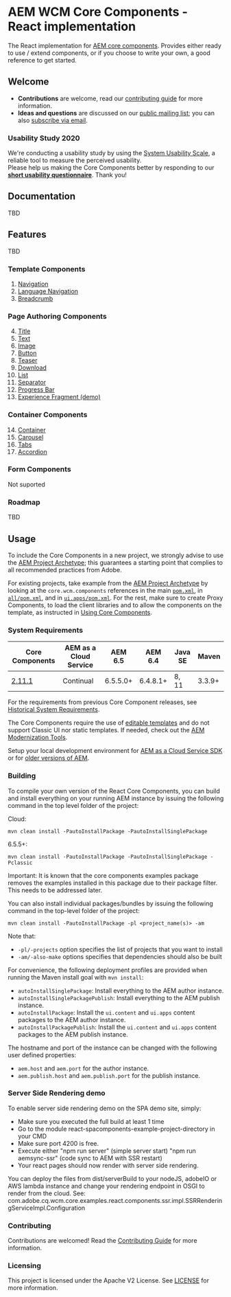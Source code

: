 # AEM WCM Core Components - React implementation

The React implementation for [AEM core components](https://github.com/adobe/aem-core-wcm-components). 
Provides either ready to use / extend components, or if you choose to write your own, a good reference to get started.



## Welcome

* **Contributions** are welcome, read our [contributing guide](CONTRIBUTING.md) for more information.
* **Ideas and questions** are discussed on our [public mailing list](https://groups.google.com/forum/#!forum/aem-core-components-dev); you can also [subscribe via email](mailto:aem-core-components-dev+subscribe@googlegroups.com).

### Usability Study 2020

We're conducting a usability study by using the [System Usability Scale](https://measuringu.com/sus/), a reliable tool to measure the perceived usability.  
Please help us making the Core Components better by responding to our **[short usability questionnaire](https://s2.userzoom.com/m/MSBDNTc1MlMxMDk1)**. Thank you!

## Documentation

TBD

## Features

TBD

### Template Components

1. [Navigation](https://github.com/adobe/aem-core-wcm-components/blob/master/content/src/content/jcr_root/apps/core/wcm/components/navigation/v1/navigation)
2. [Language Navigation](https://github.com/adobe/aem-core-wcm-components/blob/master/content/src/content/jcr_root/apps/core/wcm/components/languagenavigation/v1/languagenavigation)
3. [Breadcrumb](https://github.com/adobe/aem-core-wcm-components/blob/master/content/src/content/jcr_root/apps/core/wcm/components/breadcrumb/v2/breadcrumb)

### Page Authoring Components

4. [Title](https://github.com/adobe/aem-core-wcm-components/blob/master/content/src/content/jcr_root/apps/core/wcm/components/title/v2/title)
5. [Text](https://github.com/adobe/aem-core-wcm-components/blob/master/content/src/content/jcr_root/apps/core/wcm/components/text/v2/text)
6. [Image](https://github.com/adobe/aem-core-wcm-components/blob/master/content/src/content/jcr_root/apps/core/wcm/components/image/v2/image)
7. [Button](https://github.com/adobe/aem-core-wcm-components/blob/master/content/src/content/jcr_root/apps/core/wcm/components/button/v1/button)
8. [Teaser](https://github.com/adobe/aem-core-wcm-components/blob/master/content/src/content/jcr_root/apps/core/wcm/components/teaser/v1/teaser)
9. [Download](https://github.com/adobe/aem-core-wcm-components/blob/master/content/src/content/jcr_root/apps/core/wcm/components/download/v1/download)
10. [List](https://github.com/adobe/aem-core-wcm-components/blob/master/content/src/content/jcr_root/apps/core/wcm/components/list/v2/list)
11. [Separator](https://github.com/adobe/aem-core-wcm-components/blob/master/content/src/content/jcr_root/apps/core/wcm/components/separator/v1/separator)
12. [Progress Bar](https://github.com/adobe/aem-core-wcm-components/blob/master/content/src/content/jcr_root/apps/core/wcm/components/progressbar/v1/progressbar)
13. [Experience Fragment (demo)](https://github.com/adobe/aem-core-wcm-components/blob/master/content/src/content/jcr_root/apps/core/wcm/components/experiencefragment/v1/experiencefragment)
### Container Components

14. [Container](https://github.com/adobe/aem-core-wcm-components/blob/master/content/src/content/jcr_root/apps/core/wcm/components/container/v1/container)
15. [Carousel](https://github.com/adobe/aem-core-wcm-components/blob/master/content/src/content/jcr_root/apps/core/wcm/components/carousel/v1/carousel)
16. [Tabs](https://github.com/adobe/aem-core-wcm-components/blob/master/content/src/content/jcr_root/apps/core/wcm/components/tabs/v1/tabs)
17. [Accordion](https://github.com/adobe/aem-core-wcm-components/blob/master/content/src/content/jcr_root/apps/core/wcm/components/accordion/v1/accordion)

### Form Components

Not suported

### Roadmap

TBD

## Usage

To include the Core Components in a new project, we strongly advise to use the [AEM Project Archetype](https://github.com/adobe/aem-project-archetype); this guarantees a starting point that complies to all recommended practices from Adobe.

For existing projects, take example from the [AEM Project Archetype](https://github.com/adobe/aem-project-archetype) by looking at the `core.wcm.components` references in the main [`pom.xml`](https://github.com/adobe/aem-project-archetype/blob/master/src/main/archetype/pom.xml), in [`all/pom.xml`](https://github.com/adobe/aem-project-archetype/blob/master/src/main/archetype/all/pom.xml), and in [`ui.apps/pom.xml`](https://github.com/adobe/aem-project-archetype/blob/master/src/main/archetype/ui.apps/pom.xml). For the rest, make sure to create Proxy Components, to load the client libraries and to allow the components on the template, as instructed in [Using Core Components](https://docs.adobe.com/content/help/en/experience-manager-core-components/using/get-started/using.html).

### System Requirements

Core Components | AEM as a Cloud Service | AEM 6.5 | AEM 6.4 | Java SE | Maven
----------------|------------------------|---------|---------|---------|---------
[2.11.1](https://github.com/adobe/aem-core-wcm-components/releases/tag/core.wcm.components.reactor-2.11.1) | Continual | 6.5.5.0+ | 6.4.8.1+ | 8, 11 | 3.3.9+

For the requirements from previous Core Component releases, see [Historical System Requirements](VERSIONS.md).

The Core Components require the use of [editable templates](https://docs.adobe.com/content/help/en/experience-manager-learn/sites/page-authoring/template-editor-feature-video-use.html) and do not support Classic UI nor static templates. If needed, check out the [AEM Modernization Tools](https://opensource.adobe.com/aem-modernize-tools/pages/tools.html).

Setup your local development environment for [AEM as a Cloud Service SDK](https://docs.adobe.com/content/help/en/experience-manager-learn/cloud-service/local-development-environment-set-up/overview.html) or for [older versions of AEM](https://docs.adobe.com/content/help/en/experience-manager-learn/foundation/development/set-up-a-local-aem-development-environment.html).

### Building

To compile your own version of the React Core Components, you can build and install everything on your running AEM instance by issuing the following command in the top level folder of the project:

Cloud:

    mvn clean install -PautoInstallPackage -PautoInstallSinglePackage
    
6.5.5+:

    mvn clean install -PautoInstallPackage -PautoInstallSinglePackage -Pclassic
    
Important: It is known that the core components examples package removes the examples installed in this package due to their package filter.
This needs to be addressed later.
    
    
You can also install individual packages/bundles by issuing the following command in the top-level folder of the project:

    mvn clean install -PautoInstallPackage -pl <project_name(s)> -am

Note that:
* `-pl/-projects` option specifies the list of projects that you want to install
* `-am/-also-make` options specifies that dependencies should also be built

For convenience, the following deployment profiles are provided when running the Maven install goal with `mvn install`:
* `autoInstallSinglePackage`: Install everything to the AEM author instance.
* `autoInstallSinglePackagePublish`: Install everything to the AEM publish instance.
* `autoInstallPackage`: Install the `ui.content` and `ui.apps` content packages to the AEM author instance.
* `autoInstallPackagePublish`: Install the `ui.content` and `ui.apps` content packages to the  AEM publish instance.

The hostname and port of the instance can be changed with the following user defined properties:
* `aem.host` and `aem.port` for the author instance.
* `aem.publish.host` and `aem.publish.port` for the publish instance.

### Server Side Rendering demo

To enable server side rendering demo on the SPA demo site, simply:

* Make sure you executed the full build at least 1 time
* Go to the module react-spacomponents-example-project-directory in your CMD
* Make sure port 4200 is free.
* Execute either "npm run server" (simple server start) "npm run aemsync-ssr" (code sync to AEM with SSR restart)
* Your react pages should now render with server side rendering.


You can deploy the files from dist/serverBuild to your nodeJS, adobeIO or AWS lambda instance and change your rendering endpoint in OSGI to render from the cloud.
See: com.adobe.cq.wcm.core.examples.react.components.ssr.impl.SSRRenderingServiceImpl.Configuration

### Contributing

Contributions are welcomed! Read the [Contributing Guide](CONTRIBUTING.md) for more information.

### Licensing

This project is licensed under the Apache V2 License. See [LICENSE](LICENSE) for more information.
